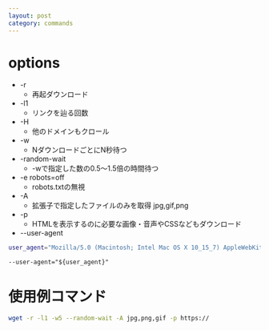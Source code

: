 ```yaml
---
layout: post
category: commands
---
```


# options

- -r
    - 再起ダウンロード
- -l1
    - リンクを辿る回数
- -H
    - 他のドメインもクロール
- -w
    - NダウンロードごとにN秒待つ
- -random-wait
    - -wで指定した数の0.5〜1.5倍の時間待つ
- -e robots=off
    - robots.txtの無視
- -A
    - 拡張子で指定したファイルのみを取得 jpg,gif,png
- -p
    - HTMLを表示するのに必要な画像・音声やCSSなどもダウンロード
- --user-agent
```sh
user_agent="Mozilla/5.0 (Macintosh; Intel Mac OS X 10_15_7) AppleWebKit/605.1.15 (KHTML, like Gecko) Version/16.2 Safari/605.1.15"
```
```
--user-agent="${user_agent}"
```

# 使用例コマンド

```sh
wget -r -l1 -w5 --random-wait -A jpg,png,gif -p https://
```
